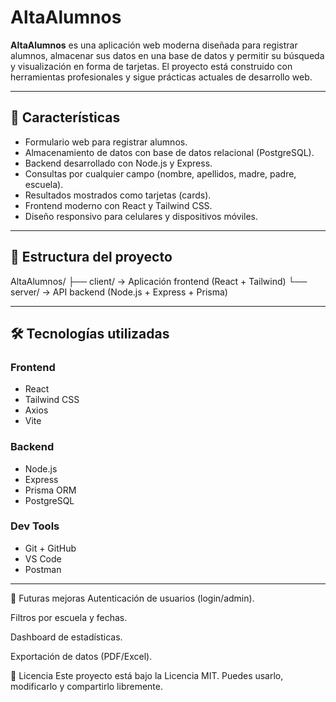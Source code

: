 # AltaAlumnos

**AltaAlumnos** es una aplicación web moderna diseñada para registrar alumnos, almacenar sus datos en una base de datos y permitir su búsqueda y visualización en forma de tarjetas. El proyecto está construido con herramientas profesionales y sigue prácticas actuales de desarrollo web.

---

## 🚀 Características

- Formulario web para registrar alumnos.
- Almacenamiento de datos con base de datos relacional (PostgreSQL).
- Backend desarrollado con Node.js y Express.
- Consultas por cualquier campo (nombre, apellidos, madre, padre, escuela).
- Resultados mostrados como tarjetas (cards).
- Frontend moderno con React y Tailwind CSS.
- Diseño responsivo para celulares y dispositivos móviles.

---

## 🧱 Estructura del proyecto

AltaAlumnos/
├── client/ → Aplicación frontend (React + Tailwind)
└── server/ → API backend (Node.js + Express + Prisma)


---

## 🛠️ Tecnologías utilizadas

### Frontend
- React
- Tailwind CSS
- Axios
- Vite

### Backend
- Node.js
- Express
- Prisma ORM
- PostgreSQL

### Dev Tools
- Git + GitHub
- VS Code
- Postman

---

🧪 Futuras mejoras
Autenticación de usuarios (login/admin).

Filtros por escuela y fechas.

Dashboard de estadísticas.

Exportación de datos (PDF/Excel).

📄 Licencia
Este proyecto está bajo la Licencia MIT. Puedes usarlo, modificarlo y compartirlo libremente.

